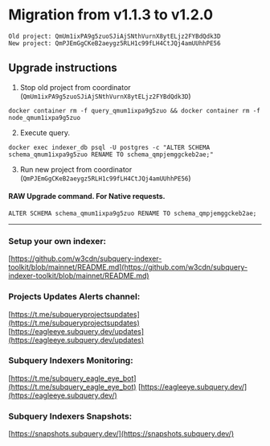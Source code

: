 # Migration from v1.1.3 to v1.2.0
```
Old project: QmUm1ixPA9g5zuoSJiAjSNthVurnX8ytELjz2FYBdQdk3D
New project: QmPJEmGgCKeB2aeygz5RLH1c99fLH4CtJQj4amUUhhPE56
```


## Upgrade instructions
 1) Stop old project from coordinator (`QmUm1ixPA9g5zuoSJiAjSNthVurnX8ytELjz2FYBdQdk3D`)

```
docker container rm -f query_qmum1ixpa9g5zuo && docker container rm -f node_qmum1ixpa9g5zuo
```

 2) Execute query.

```
docker exec indexer_db psql -U postgres -c "ALTER SCHEMA schema_qmum1ixpa9g5zuo RENAME TO schema_qmpjemggckeb2ae;"

```

 3) Run new project from coordinator (`QmPJEmGgCKeB2aeygz5RLH1c99fLH4CtJQj4amUUhhPE56`)

#### RAW Upgrade command. For Native requests.
`ALTER SCHEMA schema_qmum1ixpa9g5zuo RENAME TO schema_qmpjemggckeb2ae;`


___
### Setup your own indexer:

[https://github.com/w3cdn/subquery-indexer-toolkit/blob/mainnet/README.md](https://github.com/w3cdn/subquery-indexer-toolkit/blob/mainnet/README.md)

### Projects Updates Alerts channel:

[https://t.me/subqueryprojectsupdates](https://t.me/subqueryprojectsupdates) [https://eagleeye.subquery.dev/updates](https://eagleeye.subquery.dev/updates)

### Subquery Indexers Monitoring:

[https://t.me/subquery_eagle_eye_bot](https://t.me/subquery_eagle_eye_bot) [https://eagleeye.subquery.dev/](https://eagleeye.subquery.dev/)


### Subquery Indexers Snapshots:

[https://snapshots.subquery.dev/](https://snapshots.subquery.dev/)
